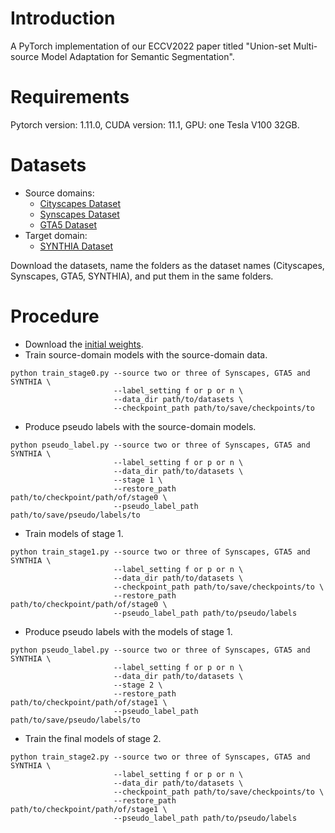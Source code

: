 # Introduction
A PyTorch implementation of our ECCV2022 paper titled "Union-set Multi-source Model Adaptation for Semantic Segmentation".
# Requirements
Pytorch version: 1.11.0, CUDA version: 11.1, GPU: one Tesla V100 32GB.
# Datasets
- Source domains:
  - [Cityscapes Dataset](https://www.cityscapes-dataset.com/)
  - [Synscapes Dataset](https://7dlabs.com/synscapes-overview)
  - [GTA5 Dataset](https://download.visinf.tu-darmstadt.de/data/from_games/)
- Target domain:
  - [SYNTHIA Dataset](https://synthia-dataset.net/)

Download the datasets, name the folders as the dataset names (Cityscapes, Synscapes, GTA5, SYNTHIA), and put them in the same folders.
# Procedure
- Download the [initial weights](https://drive.google.com/file/d/1EkZ0FqmZ8cDp6vWx4J7qv4SoDfYljiUK/view?usp=sharing).
- Train source-domain models with the source-domain data.
```
python train_stage0.py --source two or three of Synscapes, GTA5 and SYNTHIA \
                       --label_setting f or p or n \
                       --data_dir path/to/datasets \
                       --checkpoint_path path/to/save/checkpoints/to
```
- Produce pseudo labels with the source-domain models.
```
python pseudo_label.py --source two or three of Synscapes, GTA5 and SYNTHIA \
                       --label_setting f or p or n \
                       --data_dir path/to/datasets \
                       --stage 1 \
                       --restore_path path/to/checkpoint/path/of/stage0 \
                       --pseudo_label_path path/to/save/pseudo/labels/to
```
- Train models of stage 1.
```
python train_stage1.py --source two or three of Synscapes, GTA5 and SYNTHIA \
                       --label_setting f or p or n \
                       --data_dir path/to/datasets \
                       --checkpoint_path path/to/save/checkpoints/to \
                       --restore_path path/to/checkpoint/path/of/stage0 \
                       --pseudo_label_path path/to/pseudo/labels
```
- Produce pseudo labels with the models of stage 1.
```
python pseudo_label.py --source two or three of Synscapes, GTA5 and SYNTHIA \
                       --label_setting f or p or n \
                       --data_dir path/to/datasets \
                       --stage 2 \
                       --restore_path path/to/checkpoint/path/of/stage1 \
                       --pseudo_label_path path/to/save/pseudo/labels/to
```
- Train the final models of stage 2.
```
python train_stage2.py --source two or three of Synscapes, GTA5 and SYNTHIA \
                       --label_setting f or p or n \
                       --data_dir path/to/datasets \
                       --checkpoint_path path/to/save/checkpoints/to \
                       --restore_path path/to/checkpoint/path/of/stage1 \
                       --pseudo_label_path path/to/pseudo/labels
```
